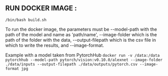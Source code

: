 ## RUN DOCKER IMAGE :

```/bin/bash build.sh```

To run the docker image, the parameters must be --model-path with the path of the model and name as 'path/name', --image-folder which is the path of the folder with the data, --output-filepath which is the csv file in which to write the results, and --image-format.

Example with a model taken from PytorchHub
```docker run -v /data:/data pytorchhub --model-path pytorch/vision:v0.10.0/alexnet --image-folder ./data/inputs --output-filepath ./data/outputs/pytorch.csv --image-format jpg```
